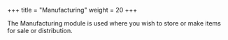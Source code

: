 +++
title = "Manufacturing"
weight = 20
+++

The Manufacturing module is used where you wish to store or make items for sale or distribution.